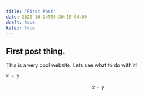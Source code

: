 ```yaml
---
title: "First Post"
date: 2020-10-24T00:30:18-04:00
draft: true
katex: true
---
```



## First post thing.

This is a very cool website. Lets see what to do with it!

```python
x = y
```

$$x = y$$ 

